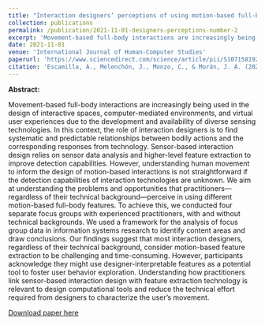 ```yaml
---
title: "Interaction designers’ perceptions of using motion-based full-body features"
collection: publications
permalink: /publication/2021-11-01-designers-perceptions-number-2
excerpt: 'Movement-based full-body interactions are increasingly being used in the design of interactive spaces, computer-mediated environments, and virtual user experiences due to the development and availability of diverse sensing technologies. In this context, the role of interaction designers is to find systematic and predictable relationships between bodily actions and the corresponding responses from technology. Sensor-based interaction design relies on sensor data analysis and higher-level feature extraction to improve detection capabilities. However, understanding human movement to inform the design of motion-based interactions is not straightforward if the detection capabilities of interaction technologies are unknown. We aim at understanding the problems and opportunities that practitioners—regardless of their technical background—perceive in using different motion-based full-body features. To achieve this, we conducted four separate focus groups with experienced practitioners, with and without technical backgrounds. We used a framework for the analysis of focus group data in information systems research to identify content areas and draw conclusions. Our findings suggest that most interaction designers, regardless of their technical background, consider motion-based feature extraction to be challenging and time-consuming. However, participants acknowledge they might use designer-interpretable features as a potential tool to foster user behavior exploration. Understanding how practitioners link sensor-based interaction design with feature extraction technology is relevant to design computational tools and reduce the technical effort required from designers to characterize the user’s movement.'
date: 2021-11-01
venue: 'International Journal of Human-Computer Studies'
paperurl: 'https://www.sciencedirect.com/science/article/pii/S1071581921001154'
citation: 'Escamilla, A., Melenchón, J., Monzo, C., & Morán, J. A. (2021). &quot;Interaction designers’ perceptions of using motion-based full-body features.&quot; <i>International Journal of Human-Computer Studies</i>. 155, 102697.'
---
```


**Abstract:**

Movement-based full-body interactions are increasingly being used in the design of interactive spaces, computer-mediated environments, and virtual user experiences due to the development and availability of diverse sensing technologies. In this context, the role of interaction designers is to find systematic and predictable relationships between bodily actions and the corresponding responses from technology. Sensor-based interaction design relies on sensor data analysis and higher-level feature extraction to improve detection capabilities. However, understanding human movement to inform the design of motion-based interactions is not straightforward if the detection capabilities of interaction technologies are unknown. We aim at understanding the problems and opportunities that practitioners—regardless of their technical background—perceive in using different motion-based full-body features. To achieve this, we conducted four separate focus groups with experienced practitioners, with and without technical backgrounds. We used a framework for the analysis of focus group data in information systems research to identify content areas and draw conclusions. Our findings suggest that most interaction designers, regardless of their technical background, consider motion-based feature extraction to be challenging and time-consuming. However, participants acknowledge they might use designer-interpretable features as a potential tool to foster user behavior exploration. Understanding how practitioners link sensor-based interaction design with feature extraction technology is relevant to design computational tools and reduce the technical effort required from designers to characterize the user’s movement.

[Download paper here](http://antonioescamilla.github.io/files/A_Escamilla_2021_IJHCS_Perceptions_of_using_motion_based_full_body_features.pdf)
